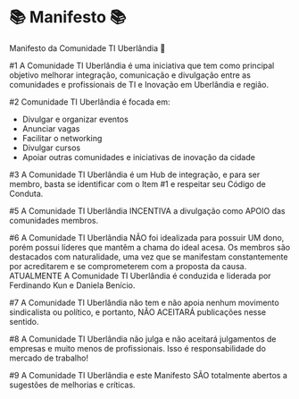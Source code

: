 # 📚 Manifesto 📚
Manifesto da Comunidade TI Uberlândia 🚀

#1 A Comunidade TI Uberlândia é uma iniciativa que tem como principal objetivo melhorar integração, comunicação e divulgação entre as comunidades e profissionais de TI e Inovação em Uberlândia e região.

#2 Comunidade TI Uberlândia é focada em:
- Divulgar e organizar eventos
- Anunciar vagas
- Facilitar o networking
- Divulgar cursos
- Apoiar outras comunidades e iniciativas de inovação da cidade 

#3 A Comunidade TI Uberlândia é um Hub de integração, e para ser membro, basta se identificar com o Item #1 e respeitar seu Código de Conduta.

#5 A Comunidade TI Uberlândia INCENTIVA a divulgação como APOIO das comunidades membros.

#6 A Comunidade TI Uberlândia NÃO foi idealizada para possuir UM dono, porém possui líderes que mantêm a chama do ideal acesa. Os membros são destacados com naturalidade, uma vez que se manifestam constantemente por acreditarem e se comprometerem com a proposta da causa. ATUALMENTE A Comunidade TI Uberlândia é conduzida e liderada por Ferdinando Kun e Daniela Benício.

#7 A Comunidade TI Uberlândia não tem e não apoia nenhum movimento sindicalista ou político, e portanto, NÃO ACEITARÁ publicações nesse sentido.

#8 A Comunidade TI Uberlândia não julga e não aceitará julgamentos de empresas e muito menos de profissionais. Isso é responsabilidade do mercado de trabalho!

#9 A Comunidade TI Uberlândia e este Manifesto SÃO totalmente abertos a sugestões de melhorias e críticas. 

